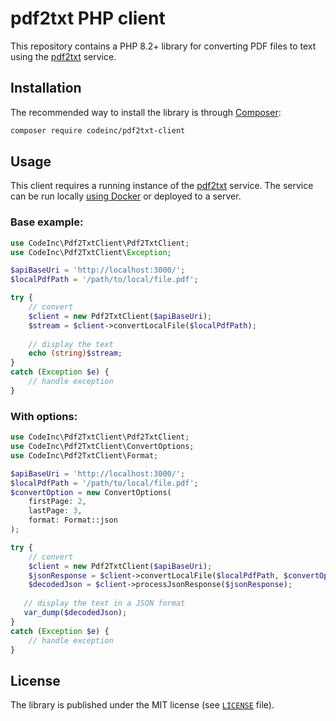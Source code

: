 # pdf2txt PHP client

This repository contains a PHP 8.2+ library for converting PDF files to text using the [pdf2txt](https://github.com/codeinchq/pdf2txt) service.

## Installation

The recommended way to install the library is through [Composer](http://getcomposer.org):

```bash
composer require codeinc/pdf2txt-client
```

## Usage

This client requires a running instance of the [pdf2txt](https://github.com/codeinchq/pdf2txt) service. The service can be run locally [using Docker](https://hub.docker.com/r/codeinchq/pdf2txt) or deployed to a server.

### Base example: 
```php
use CodeInc\Pdf2TxtClient\Pdf2TxtClient;
use CodeInc\Pdf2TxtClient\Exception;

$apiBaseUri = 'http://localhost:3000/';
$localPdfPath = '/path/to/local/file.pdf';

try {
    // convert
    $client = new Pdf2TxtClient($apiBaseUri);
    $stream = $client->convertLocalFile($localPdfPath);
    
    // display the text
    echo (string)$stream;
}
catch (Exception $e) {
    // handle exception
}
```

### With options:
```php
use CodeInc\Pdf2TxtClient\Pdf2TxtClient;
use CodeInc\Pdf2TxtClient\ConvertOptions;
use CodeInc\Pdf2TxtClient\Format;

$apiBaseUri = 'http://localhost:3000/';
$localPdfPath = '/path/to/local/file.pdf';
$convertOption = new ConvertOptions(
    firstPage: 2,
    lastPage: 3,
    format: Format::json
);

try {
    // convert 
    $client = new Pdf2TxtClient($apiBaseUri);
    $jsonResponse = $client->convertLocalFile($localPdfPath, $convertOption);
    $decodedJson = $client->processJsonResponse($jsonResponse);
    
   // display the text in a JSON format
   var_dump($decodedJson); 
}
catch (Exception $e) {
    // handle exception
}
```

## License

The library is published under the MIT license (see [`LICENSE`](LICENSE) file).